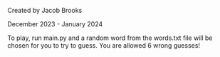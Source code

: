 Created by Jacob Brooks

December 2023 - January 2024

To play, run main.py and a random word from the words.txt file will be chosen for you to try to guess. You are allowed 6 wrong guesses!
